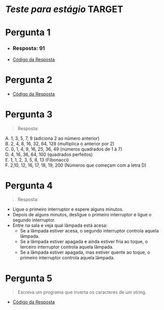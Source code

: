 # *Teste para estágio* TARGET

# Pergunta 1

* ### Resposta: 91
* [Código da Resposta](Códigos/resposta1.js)

# Pergunta 2
* [Código da Resposta](Códigos/resposta2.js)

# Pergunta 3
> Resposta:

A. 1, 3, 5, 7, 9 (adiciona 2 ao número anterior)  
B. 2, 4, 8, 16, 32, 64, 128 (multiplica o anterior por 2)  
C. 0, 1, 4, 9, 16, 25, 36, 49 (números quadrados de 1 à 7)  
D. 4, 16, 36, 64, 100 (quadrados perfeitos)  
E. 1, 1, 2, 3, 5, 8, 13 (Fibonacci)  
F. 2,10, 12, 16, 17, 18, 19, 200 (Números que começam com a letra D)  

# Pergunta 4
> Resposta:
* Ligue o primeiro interruptor e espere alguns minutos.  
* Depois de alguns minutos, desligue o primeiro interruptor e ligue o segundo interruptor.  
* Entre na sala e veja qual lâmpada está acesa:  
  * Se a lâmpada estiver acesa, o segundo interruptor controla aquela lâmpada.  
  * Se a lâmpada estiver apagada e ainda estiver fria ao toque, o terceiro interruptor controla aquela lâmpada.  
  * Se a lâmpada estiver apagada, mas estiver quente ao toque, o primeiro interruptor controla aquela lâmpada.
  
# Pergunta 5
> Escreva um programa que inverta os caracteres de um string.

* [Código da Resposta](Códigos/resposta5.js)
